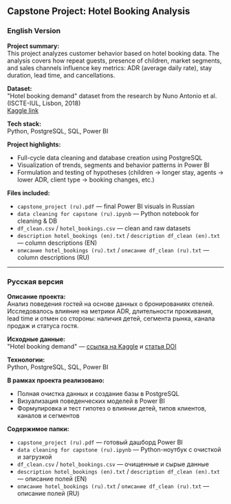 ## Capstone Project: Hotel Booking Analysis

### English Version

**Project summary:**  
This project analyzes customer behavior based on hotel booking data. The analysis covers how repeat guests, presence of children, market segments, and sales channels influence key metrics: ADR (average daily rate), stay duration, lead time, and cancellations.  

**Dataset:**  
"Hotel booking demand" dataset from the research by Nuno Antonio et al. (ISCTE-IUL, Lisbon, 2018)  
[Kaggle link](https://www.kaggle.com/datasets/jessemostipak/hotel-booking-demand/data)

**Tech stack:**  
Python, PostgreSQL, SQL, Power BI

**Project highlights:**
- Full-cycle data cleaning and database creation using PostgreSQL
- Visualization of trends, segments and behavior patterns in Power BI
- Formulation and testing of hypotheses (children → longer stay, agents → lower ADR, client type → booking changes, etc.)

**Files included:**
- `capstone_project (ru).pdf` — final Power BI visuals in Russian
- `data cleaning for capstone (ru).ipynb` — Python notebook for cleaning & DB
- `df_clean.csv` / `hotel_bookings.csv` — clean and raw datasets
- `description hotel_bookings (en).txt` / `description df_clean (en).txt` — column descriptions (EN)
- `описание hotel_bookings (ru).txt` / `описание df_clean (ru).txt` — column descriptions (RU)

---

### Русская версия

**Описание проекта:**  
Анализ поведения гостей на основе данных о бронированиях отелей. Исследовалось влияние на метрики ADR, длительности проживания, lead time и отмен со стороны: наличия детей, сегмента рынка, канала продаж и статуса гостя.

**Исходные данные:**  
"Hotel booking demand" — [ссылка на Kaggle](https://www.kaggle.com/datasets/jessemostipak/hotel-booking-demand/data) и [статья DOI](https://doi.org/10.1016/j.dib.2018.11.126)

**Технологии:**  
Python, PostgreSQL, SQL, Power BI

**В рамках проекта реализовано:**
- Полная очистка данных и создание базы в PostgreSQL
- Визуализация поведенческих моделей в Power BI
- Формулировка и тест гипотез о влиянии детей, типов клиентов, каналов и сегментов

**Содержимое папки:**
- `capstone_project (ru).pdf` — готовый дашборд Power BI
- `data cleaning for capstone (ru).ipynb` — Python-ноутбук с очисткой и загрузкой
- `df_clean.csv` / `hotel_bookings.csv` — очищенные и сырые данные
- `description hotel_bookings (en).txt` / `description df_clean (en).txt` — описание полей (EN)
- `описание hotel_bookings (ru).txt` / `описание df_clean (ru).txt` — описание полей (RU)
